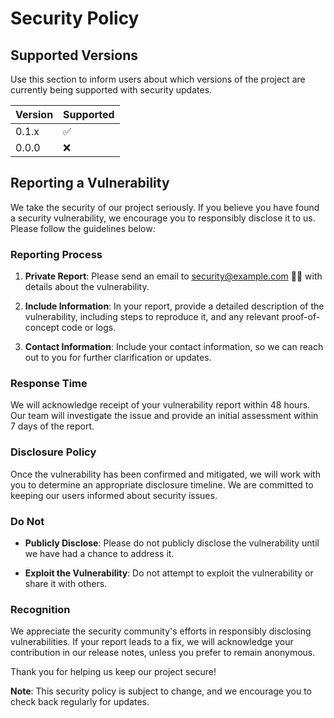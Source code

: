 # Security Policy

## Supported Versions

Use this section to inform users about which versions of the project are currently being supported with security updates.

| Version | Supported          |
| ------- | ------------------ |
| 0.1.x   | :white_check_mark: |
| 0.0.0   | :x:                |

## Reporting a Vulnerability

We take the security of our project seriously. If you believe you have found a security vulnerability, we encourage you to responsibly disclose it to us. Please follow the guidelines below:

### Reporting Process

1. **Private Report**: Please send an email to [security@example.com](mailto:polar-rules-bot@gmail.com) 🐻‍❄️ with details about the vulnerability.

2. **Include Information**: In your report, provide a detailed description of the vulnerability, including steps to reproduce it, and any relevant proof-of-concept code or logs.

3. **Contact Information**: Include your contact information, so we can reach out to you for further clarification or updates.

### Response Time

We will acknowledge receipt of your vulnerability report within 48 hours. Our team will investigate the issue and provide an initial assessment within 7 days of the report.

### Disclosure Policy

Once the vulnerability has been confirmed and mitigated, we will work with you to determine an appropriate disclosure timeline. We are committed to keeping our users informed about security issues.

### Do Not

- **Publicly Disclose**: Please do not publicly disclose the vulnerability until we have had a chance to address it.

- **Exploit the Vulnerability**: Do not attempt to exploit the vulnerability or share it with others.

### Recognition

We appreciate the security community's efforts in responsibly disclosing vulnerabilities. If your report leads to a fix, we will acknowledge your contribution in our release notes, unless you prefer to remain anonymous.

Thank you for helping us keep our project secure!

**Note**: This security policy is subject to change, and we encourage you to check back regularly for updates.
